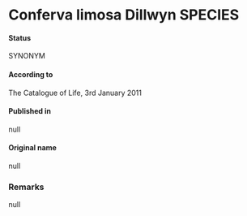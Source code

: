 # Conferva limosa Dillwyn SPECIES

#### Status
SYNONYM

#### According to
The Catalogue of Life, 3rd January 2011

#### Published in
null

#### Original name
null

### Remarks
null